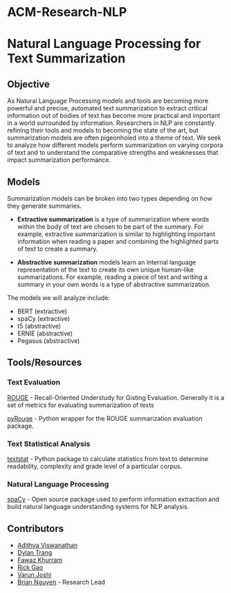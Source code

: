 # ACM-Research-NLP

# Natural Language Processing for Text Summarization

## Objective
As Natural Language Processing models and tools are becoming more powerful and precise, automated text summarization to extract critical information out of bodies of text has become more practical and important in a world surrounded by information. Researchers in NLP are constantly refining their tools and models to becoming the state of the art, but summarization models are often pigeonholed into a theme of text. We seek to analyze how different models perform summarization on varying corpora of text and to understand the comparative strengths and weaknesses that impact summarization performance. 
## Models
Summarization models can be broken into two types depending on how they generate summaries. 

- **Extractive summarization** is a type of summarization where words within the body of text are chosen to be part of the summary.
For example, extractive summarization is similar to highlighting important information when reading a paper and combining the highlighted parts of text to create a summary.

- **Abstractive summarization** models learn an internal language representation of the text to create its own unique human-like summarizations. For example, reading a piece of text and writing a summary in your own words is a type of abstractive summarization.  

The models we will analyze include:
* BERT (extractive)
* spaCy (extractive)
* t5 (abstractive)
* ERNIE (abstractive)
* Pegasus (abstractive)

## Tools/Resources

### Text Evaluation
[ROUGE](https://github.com/andersjo/pyrouge/tree/master/tools/ROUGE-1.5.5) - Recall-Oriented Understudy for Gisting Evaluation. Generally it is a set of metrics for evaluating summarization of texts

[pyRouge](https://pypi.org/project/rouge/) - Python wrapper for the ROUGE summarization evaluation package.

### Text Statistical Analysis
[textstat](https://pypi.org/project/textstat/) - Python package to calculate statistics from text to determine readability, complexity and grade level of a particular corpus.

### Natural Language Processing
[spaCy](https://spacy.io/) - Open source package used to perform information extraction and build natural language understanding systems for NLP analysis.

## Contributors
- [Adithya Viswanathan](https://github.com/AdithyaViswanathan1)
- [Dylan Trang](https://github.com/Trippt1c)
- [Fawaz Khurram](https://github.com/fawazkhurram)
- [Rick Gao](https://github.com/rickgao12)
- [Varun Joshi](https://github.com/varuncj02)
- [Brian Nguyen](https://github.com/briannoogin) - Research Lead
